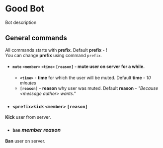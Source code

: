 # Good Bot
Bot description


## General commands
All commands starts with **prefix**. Default **prefix** - !  
You can change **prefix** using command `prefix`.

- #### `mute` `<member>` `<time>` `[reason]` - mute user on server for a while.  
	- **`<time>`** - **time** for which the user will be muted. Default **time** - *10 minutes*  
	- **`[reason]`** - **reason** why user was muted. Default **reason** - *"Because \<message author\> wants."*

- ### `<prefix>kick` `<member>` `[reason]`
**Kick** user from server.  

- ### `ban` *member* *reason*
**Ban** user on server.  